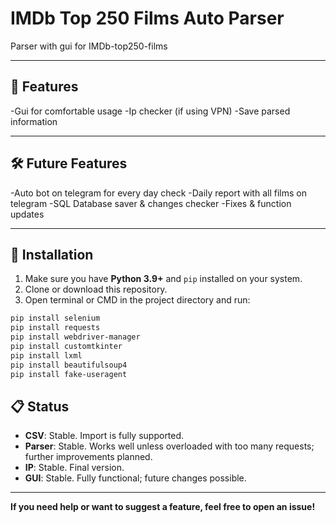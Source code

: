 # IMDb Top 250 Films Auto Parser

Parser with gui for IMDb-top250-films

---

## 📌 Features

-Gui for comfortable usage
-Ip checker (if using VPN)
-Save parsed information

---

## 🛠️ Future Features

-Auto bot on telegram for every day check
-Daily report with all films on telegram
-SQL Database saver & changes checker
-Fixes & function updates

---

## 🔧 Installation

1. Make sure you have **Python 3.9+** and `pip` installed on your system.
2. Clone or download this repository.
3. Open terminal or CMD in the project directory and run:


```bash
pip install selenium
pip install requests
pip install webdriver-manager
pip install customtkinter
pip install lxml
pip install beautifulsoup4
pip install fake-useragent
```

## 📋 Status

- **CSV**: Stable. Import is fully supported.
- **Parser**: Stable. Works well unless overloaded with too many requests; further improvements planned.
- **IP**: Stable. Final version.
- **GUI**: Stable. Fully functional; future changes possible.

---

**If you need help or want to suggest a feature, feel free to open an issue!**
